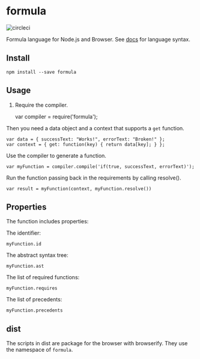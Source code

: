 # formula

![circleci](https://circleci.com/gh/WebsiteHQ/formula.svg?style=shield&circle-token=:circle-token)

Formula language for Node.js and Browser. See [docs](./Formulas.org) for language syntax.

## Install

    npm install --save formula

## Usage

1. Require the compiler.

    var compiler = require('formula');

Then you need a data object and a context that supports
a `get` function.

    var data = { successText: "Works!", errorText: "Broken!" };
    var context = { get: function(key) { return data[key]; } };

Use the compiler to generate a function.

    var myFunction = compiler.compile('if(true, successText, errorText)');

Run the function passing back in the requirements by calling resolve().

    var result = myFunction(context, myFunction.resolve())

## Properties

The function includes properties:

The identifier:

    myFunction.id

The abstract syntax tree:

    myFunction.ast

The list of required functions:

    myFunction.requires

The list of precedents:

    myFunction.precedents

## dist

The scripts in dist are package for the browser with browserify. They use the namespace of `formula`.
